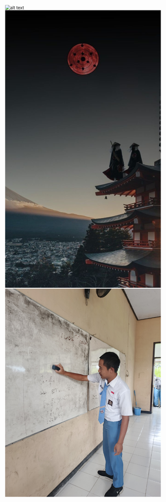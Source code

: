 ![alt text](https://github.com/erixagungwibowo/erixagungwibowo.github.io/blob/main/IMG_20250224_191259_283.jpg?raw=true)
![alt text](https://github.com/erixagungwibowo/erixagungwibowo.github.io/blob/main/vector_gotong_royong.jpg?raw=true)
![alt text](https://github.com/erixagungwibowo/erixagungwibowo.github.io/blob/main/GotongRoyongLingkunganSekolah.jpg?raw=true)
